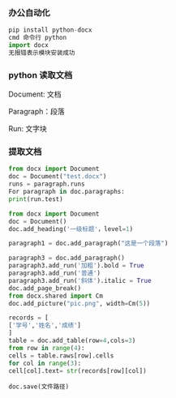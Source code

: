 ### 办公自动化

```python
pip install python-docx
cmd 命令行 python
import docx
无报错表示模块安装成功

```

### python 读取文档

Document: 文档

Paragraph：段落

Run: 文字块

### 提取文档

```python
from docx import Document
doc = Document("test.docx")
runs = paragraph.runs
For paragraph in doc.paragraphs:
print(run.test)

```

```python
from docx import Document	
doc = Document()
doc.add_heading('一级标题'，level=1)
```

```python
paragraph1 = doc.add_paragraph("这是一个段落")
```

```python
paragraph3 = doc.add_paragraph()
paragraph3.add_run('加粗').bold = True
paragraph3.add_run('普通')
paragraph3.add_run('斜体').italic = True
doc.add_page_break()
from docx.shared import Cm
doc.add_picture("pic.png", width=Cm(5))
```

```python
records = [
['学号','姓名','成绩']
]
table = doc.add_table(row=4,cols=3)
from row in range(4):
cells = table.raws[row].cells
for col in range(3):
cell[col].text= str(records[row][col])
```

```
doc.save(文件路径)
```


